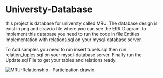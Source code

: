 # Universty-Database
this project is database for universty called MRU.
The database design is exist in png and draw.io file where you can see the ERR Diagram.
to implement this database you need to run the code in file Entities Implementation with relations.sql on your mysql-database server.

To Add samples you need to 
run insert tupels.sql then run relation_tuples.sql on your mysql-database server.
Finally run the Update.sql File to get your tables and relations ready.

![MRU-Relationship - Participation drawio](https://user-images.githubusercontent.com/69634124/148282658-71dee5a9-8a9d-40fc-91ce-8fb19b65a189.png)
